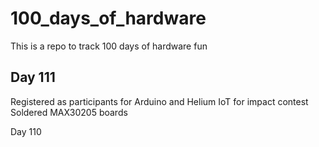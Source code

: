 # 100_days_of_hardware
This is a repo to track 100 days of hardware fun

## Day 111
Registered as participants for Arduino and Helium IoT for impact contest\
Soldered MAX30205 boards

Day 110
